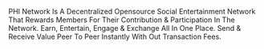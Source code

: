 PHI Network Is A Decentralized Opensource Social Entertainment Network That Rewards Members For Their Contribution & Participation In The Network. Earn, Entertain,
Engage & Exchange All In One Place. Send & Receive Value Peer To Peer Instantly With Out Transaction Fees. 
